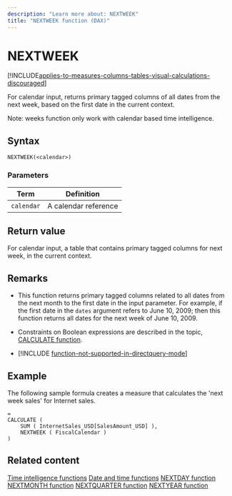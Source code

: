 ```yaml
---
description: "Learn more about: NEXTWEEK"
title: "NEXTWEEK function (DAX)"
---
```

# NEXTWEEK

[!INCLUDE[applies-to-measures-columns-tables-visual-calculations-discouraged](includes/applies-to-measures-columns-tables-visual-calculations-discouraged.md)]

For calendar input, returns primary tagged columns of all dates from the next week, based on the first date in the current context.

Note: weeks function only work with calendar based time intelligence.

## Syntax

```dax
NEXTWEEK(<calendar>)
```

### Parameters

|Term|Definition|
|--------|--------------|
|`calendar`|A calendar reference|

## Return value

For calendar input, a table that contains primary tagged columns for next week, in the current context.

## Remarks

- This function returns primary tagged columns related to all dates from the next month to the first date in the input parameter. For example, if the first date in the `dates` argument refers to June 10, 2009; then this function returns all dates for the next week of June 10, 2009.

- Constraints on Boolean expressions are described in the topic, [CALCULATE function](calculate-function-dax.md).

- [!INCLUDE [function-not-supported-in-directquery-mode](includes/function-not-supported-in-directquery-mode.md)]

## Example

The following sample formula creates a measure that calculates the 'next week sales' for Internet sales.

```dax
=
CALCULATE (
    SUM ( InternetSales_USD[SalesAmount_USD] ),
    NEXTWEEK ( FiscalCalendar )
)
```

## Related content

[Time intelligence functions](time-intelligence-functions-dax.md)
[Date and time functions](date-and-time-functions-dax.md)
[NEXTDAY function](nextday-function-dax.md)
[NEXTMONTH function](nextday-function-dax.md)
[NEXTQUARTER function](nextquarter-function-dax.md)
[NEXTYEAR function](nextyear-function-dax.md)

